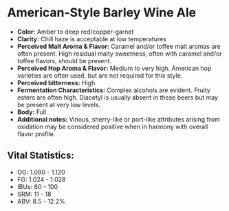 # American-Style Barley Wine Ale

- **Color:** Amber to deep red/copper-garnet
- **Clarity:** Chill haze is acceptable at low temperatures
- **Perceived Malt Aroma & Flavor:** Caramel and/or toffee malt aromas are often present. High residual malty sweetness, often with caramel and/or toffee flavors, should be present.
- **Perceived Hop Aroma & Flavor:** Medium to very high. American hop varieties are often used, but are not required for this style.
- **Perceived bitterness:** High
- **Fermentation Characteristics:** Complex alcohols are evident. Fruity esters are often high. Diacetyl is usually absent in these beers but may be present at very low levels.
- **Body:** Full
- **Additional notes:** Vinous, sherry-like or port-like attributes arising from oxidation may be considered positive when in harmony with overall flavor profile.

## Vital Statistics:

- OG: 1.090 - 1.120
- FG: 1.024 - 1.028
- IBUs: 60 - 100
- SRM: 11 - 18
- ABV: 8.5 - 12.2% 

